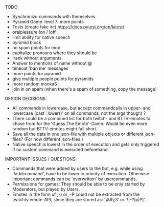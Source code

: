 TODO:

* Synchronize commands with themselves
* Pyramid Game: level 7: more points
* Tests (create fake irc) https://docs.pytest.org/en/latest/
* oralpleasure !on / !off
* limit ability for native speech
* pyramid block 
* no spam points for mod 
* capitalize pronouns where they should be 
* !rank without arguments
* Answer to mentions of name without @ 
* timeout 'ban me' messages 
* more points for pyramid 
* give multiple people points for pyramids 
* more random monkaS 
* join in on spam (when there's a spam of something, copy the message)


DESIGN DECISIONS:

* All commands in lowercase, but accept commandcalls in upper- and lowercase (cast '.lower()' on all commands, not the args though) ?
* There could be a combined list for both twitch- and BTTV-emotes to chose from for the 'Guess The Emote'-Game. Would be even more random but BTTV-emotes might fall short.
* Save all the data in one json-file with multiple objects or different json-files? (For now different json-files.)
* Native speech is lowest in the order of execution and gets only triggered if no custom command is executed beforehand.


IMPORTANT ISSUES / QUESTIONS:

* Commands that were added by users to the bot, e.g. while using '!addcommand', have to be lower in priority of execution. Otherwise important commands can be 'overwritten' by usercommands.
* Permissions for games: They should be able to be only started by Moderators, but played by Users.
* Emotes in the form of ;-) or ;-P could not be extracted from the twitchtv.emote-API, since they are stored as: '\\&lt\\;3' or '\\;-?(p|P)'.
